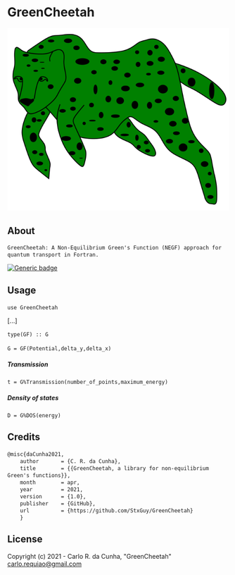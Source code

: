 # GreenCheetah

![Logo](https://github.com/StxGuy/GreenCheetah/blob/main/gsheetah.svg)

## About

    GreenCheetah: A Non-Equilibrium Green's Function (NEGF) approach for quantum transport in Fortran.

[![Generic badge](https://img.shields.io/badge/GitHub-StxGuy/GreenCheetah-<COLOR>.svg)](https://github.com/StxGuy/GreenCheetah)

## Usage

```use GreenCheetah```

[...]

```
type(GF) :: G
   
G = GF(Potential,delta_y,delta_x)
```   
   
##### Transmission

``` 
t = G%Transmission(number_of_points,maximum_energy)
```

##### Density of states

``` 
D = G%DOS(energy)
``` 


## Credits


    @misc{daCunha2021,
        author       = {C. R. da Cunha},
        title        = {{GreenCheetah, a library for non-equilibrium Green's functions}},
        month        = apr,
        year         = 2021,
        version      = {1.0},
        publisher    = {GitHub},
        url          = {https://github.com/StxGuy/GreenCheetah}
        }
        
## License

Copyright (c) 2021 - Carlo R. da Cunha, "GreenCheetah"
<carlo.requiao@gmail.com>
